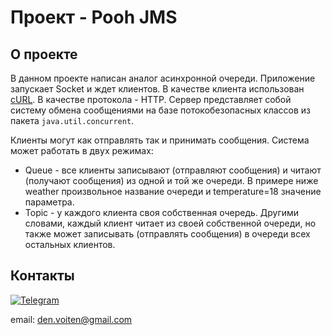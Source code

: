 # Проект - Pooh JMS

## О проекте

В данном проекте написан аналог асинхронной очереди. Приложение запускает Socket и ждет клиентов.
В качестве клиента использован [cURL](https://curl.se/download.html). В качестве протокола - HTTP.
Сервер представляет собой систему обмена сообщениями на базе потокобезопасных классов из пакета `java.util.concurrent`.

Клиенты могут как отправлять так и принимать сообщения. Система может работать в двух режимах:

- Queue - все клиенты записывают (отправляют сообщения) и читают (получают сообщения) из одной и той же очереди.
  В примере ниже weather произвольное название очереди и temperature=18 значение параметра.  
- Topic - у каждого клиента своя собственная очередь. Другими словами, каждый клиент читает из своей собственной очереди, но также может записывать (отправлять сообщения) в очереди всех остальных клиентов.

## Контакты
[![Telegram](https://img.shields.io/badge/Telegram-blue?logo=telegram)](https://t.me/GrokDen)

email: den.voiten@gmail.com
